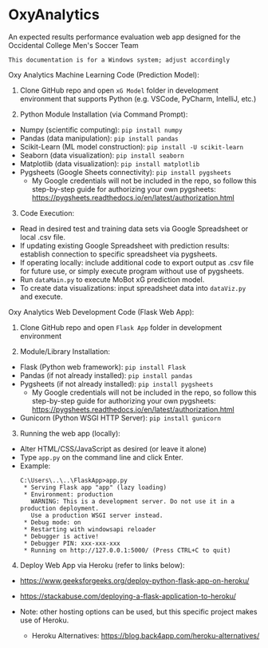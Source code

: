 # OxyAnalytics
An expected results performance evaluation web app designed for the Occidental College Men's Soccer Team

```This documentation is for a Windows system; adjust accordingly```

Oxy Analytics Machine Learning Code (Prediction Model):
1.	Clone GitHub repo and open ```xG Model``` folder in development environment that supports Python (e.g. VSCode, PyCharm, IntelliJ, etc.)

2.	Python Module Installation (via Command Prompt):
  - Numpy (scientific computing): ```pip install numpy```
  - Pandas (data manipulation): ```pip install pandas```
  - Scikit-Learn (ML model construction): ```pip install -U scikit-learn```
  - Seaborn (data visualization): ```pip install seaborn```
  - Matplotlib (data visualization): ```pip install matplotlib```
  - Pygsheets (Google Sheets connectivity): ```pip install pygsheets```
      - My Google credentials will not be included in the repo, so follow this step-by-step guide for authorizing your own pygsheets: 
      https://pygsheets.readthedocs.io/en/latest/authorization.html

3.	Code Execution:
  - Read in desired test and training data sets via Google Spreadsheet or local .csv file.
  - If updating existing Google Spreadsheet with prediction results: establish connection to specific spreadsheet via pygsheets. 
  - If operating locally: include additional code to export output as .csv file for future use, or simply execute program without use of pygsheets. 
  - Run ```dataMain.py``` to execute MoBot xG prediction model. 
  - To create data visualizations: input spreadsheet data into ```dataViz.py``` and execute. 


Oxy Analytics Web Development Code (Flask Web App):
1.	Clone GitHub repo and open ```Flask App``` folder in development environment

2.	Module/Library Installation:
  -	Flask (Python web framework): ```pip install Flask```
  -	Pandas (if not already installed): ```pip install pandas```
  -	Pygsheets (if not already installed): ```pip install pygsheets```
    - My Google credentials will not be included in the repo, so follow this step-by-step guide for authorizing your own pygsheets: https://pygsheets.readthedocs.io/en/latest/authorization.html
  -	Gunicorn (Python WSGI HTTP Server): ```pip install gunicorn```

3.	Running the web app (locally):
  -	Alter HTML/CSS/JavaScript as desired (or leave it alone)
  -	Type ```app.py``` on the command line and click Enter.
  - Example:
    ```
    C:\Users\..\..\FlaskApp>app.py
     * Serving Flask app "app" (lazy loading)
     * Environment: production
       WARNING: This is a development server. Do not use it in a production deployment.
       Use a production WSGI server instead.
     * Debug mode: on
     * Restarting with windowsapi reloader
     * Debugger is active!
     * Debugger PIN: xxx-xxx-xxx
     * Running on http://127.0.0.1:5000/ (Press CTRL+C to quit)
    ```
4.	Deploy Web App via Heroku (refer to links below):
  -	https://www.geeksforgeeks.org/deploy-python-flask-app-on-heroku/
  -	https://stackabuse.com/deploying-a-flask-application-to-heroku/

  - Note: other hosting options can be used, but this specific project makes use of Heroku. 

      - Heroku Alternatives: https://blog.back4app.com/heroku-alternatives/

